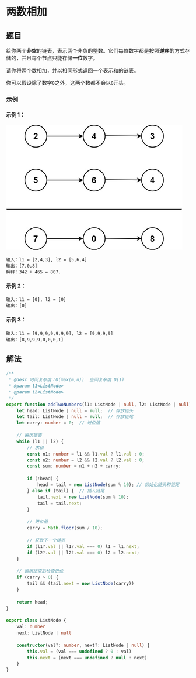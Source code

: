 # 两数相加

## 题目

给你两个**非空**的链表，表示两个非负的整数。它们每位数字都是按照**逆序**的方式存储的，并且每个节点只能存储**一位**数字。

请你将两个数相加，并以相同形式返回一个表示和的链表。

你可以假设除了数字`0`之外，这两个数都不会以`0`开头。


### 示例
#### 示例 1：

![add-two-numbers.jpeg](../../images/add-two-numbers.jpeg)

```
输入：l1 = [2,4,3], l2 = [5,6,4]
输出：[7,0,8]
解释：342 + 465 = 807.
```

#### 示例 2：

```
输入：l1 = [0], l2 = [0]
输出：[0]
```

#### 示例 3：

```
输入：l1 = [9,9,9,9,9,9,9], l2 = [9,9,9,9]
输出：[8,9,9,9,0,0,0,1]
```


## 解法

```typescript
/**
 * @desc 时间复杂度：O(max(m,n))  空间复杂度 O(1)
 * @param l1<ListNode>
 * @param l2<ListNode>
 */
export function addTwoNumbers(l1: ListNode | null, l2: ListNode | null): ListNode | null {
    let head: ListNode | null = null;  // 存放链头
    let tail: ListNode | null = null;  // 存放链尾
    let carry: number = 0;  // 进位值

    // 遍历链表
    while (l1 || l2) {
        // 求和
        const n1: number = l1 && l1.val ? l1.val : 0;
        const n2: number = l2 && l2.val ? l2.val : 0;
        const sum: number = n1 + n2 + carry;

        if (!head) {
            head = tail = new ListNode(sum % 10); // 初始化链头和链尾
        } else if (tail) {  // 插入链尾
            tail.next = new ListNode(sum % 10);
            tail = tail.next;
        }

        // 进位值
        carry = Math.floor(sum / 10);

        // 获取下一个链表
        if (l1?.val || l1?.val === 0) l1 = l1.next;
        if (l2?.val || l2?.val === 0) l2 = l2.next;
    }

    // 遍历结束后检查进位
    if (carry > 0) {
        tail && (tail.next = new ListNode(carry))
    }

    return head;
}

export class ListNode {
    val: number
    next: ListNode | null

    constructor(val?: number, next?: ListNode | null) {
        this.val = (val === undefined ? 0 : val)
        this.next = (next === undefined ? null : next)
    }
}
```
